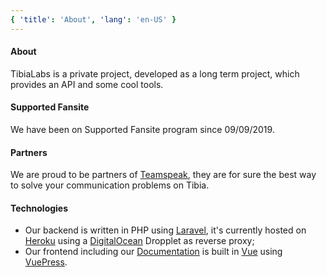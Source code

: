 ```yaml
---
{ 'title': 'About', 'lang': 'en-US' }
---
```


#### About

TibiaLabs is a private project, developed as a long term project, which provides an API and some cool tools.

#### Supported Fansite

We have been on Supported Fansite program since 09/09/2019.

#### Partners

We are proud to be partners of [Teamspeak](https://teamspeak.com/en/?utm_source=sponsor&utm_campaign=tibialabs), they are for sure the best way to solve your communication problems on Tibia.

#### Technologies

- Our backend is written in PHP using [Laravel](https://laravel.com/), it's currently hosted on [Heroku](https://www.heroku.com/) using a [DigitalOcean](https://m.do.co/c/cce8097e6019) Dropplet as reverse proxy;
- Our frontend including our [Documentation](https://docs.tibialabs.com/) is built in [Vue](https://vuejs.org/) using [VuePress](https://vuepress.vuejs.org/).
